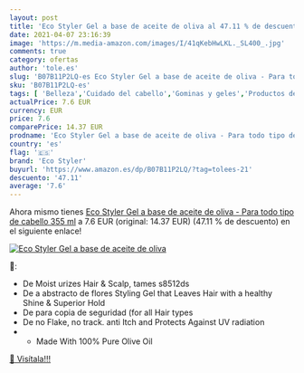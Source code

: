 ```yaml
---
layout: post
title: 'Eco Styler Gel a base de aceite de oliva al 47.11 % de descuento'
date: 2021-04-07 23:16:39
image: 'https://m.media-amazon.com/images/I/41qKebHwLKL._SL400_.jpg'
comments: true
category: ofertas
author: 'tole.es'
slug: 'B07B11P2LQ-es Eco Styler Gel a base de aceite de oliva - Para todo tipo...'
sku: 'B07B11P2LQ-es'
tags: [ 'Belleza','Cuidado del cabello','Gominas y geles','Productos de peinado','aceite','de','eco styler','oliva', ]
actualPrice: 7.6 EUR
currency: EUR
price: 7.6
comparePrice: 14.37 EUR
prodname: 'Eco Styler Gel a base de aceite de oliva - Para todo tipo de cabello  355 ml'
country: 'es'
flag: '🇪🇸'
brand: 'Eco Styler'
buyurl: 'https://www.amazon.es/dp/B07B11P2LQ/?tag=tolees-21'
descuento: '47.11'
average: '7.6'
---
```


Ahora mismo tienes [Eco Styler Gel a base de aceite de oliva - Para todo tipo de cabello  355 ml](https://www.amazon.es/dp/B07B11P2LQ/?tag=tolees-21) a 7.6 EUR (original: 14.37 EUR) (47.11 %  de descuento) en el siguiente enlace!

[![Eco Styler Gel a base de aceite de oliva](https://m.media-amazon.com/images/I/41qKebHwLKL._SL400_.jpg)](https://www.amazon.es/dp/B07B11P2LQ/?tag=tolees-21)

🔎:

- De Moist urizes Hair & Scalp, tames s8512ds
- De a abstracto de flores Styling Gel that Leaves Hair with a healthy Shine & Superior Hold
- De para copia de seguridad (for all Hair types
- De no Flake, no track. anti Itch and Protects Against UV radiation
- - Made With 100% Pure Olive Oil

[🛒 Visítala!!!](https://www.amazon.es/dp/B07B11P2LQ/?tag=tolees-21)
